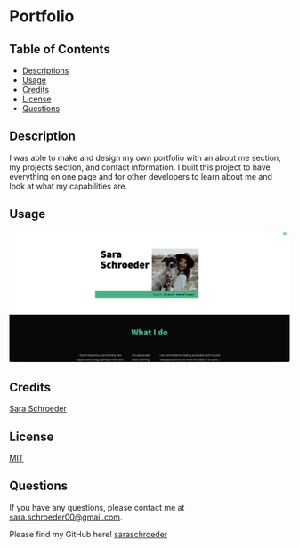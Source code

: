 # Portfolio

## Table of Contents
* [Descriptions](#description)
* [Usage](#usage)
* [Credits](#credits)
* [License](#license)
* [Questions](#questions)


## Description

I was able to make and design my own portfolio with an about me section, my projects section, and contact information. I built this project to have everything on one page and for other developers to learn about me and look at what my capabilities are.

## Usage

![alt text](./images/Screenshot1.png)

## Credits

[Sara Schroeder](https://github.com/saraschroeder)

## License

[MIT](https://choosealicense.com/licenses/mit/)

## Questions

If you have any questions, please contact me at [sara.schroeder00@gmail.com](mailto:sara.schroeder00@gmail.com). 

Please find my GitHub here!
[saraschroeder](https://github/saraschroeder)